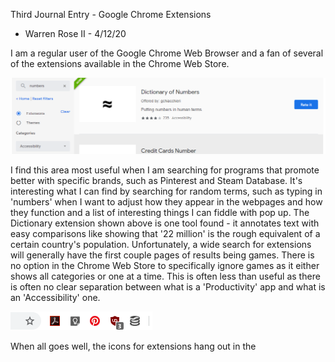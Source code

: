 Third Journal Entry - Google Chrome Extensions
* Warren Rose II - 4/12/20

I am a regular user of the Google Chrome Web Browser and a fan of several of the extensions available in the Chrome Web Store.

![Chrome Extension Store](../assets/numbersbar.png)

I find this area most useful when I am searching for programs that promote better with specific brands, such as Pinterest and Steam Database.  It's interesting what I can find by searching for random terms, such as typing in 'numbers' when I want to adjust how they appear in the webpages and how they function and a list of interesting things I can fiddle with pop up.  The Dictionary extension shown above is one tool found - it annotates text with easy comparisons like showing that '22 million' is the rough equivalent of a certain country's population.  Unfortunately, a wide search for extensions will generally have the first couple pages of results being games.  There is no option in the Chrome Web Store to specifically ignore games as it either shows all categories or one at a time.  This is often less than useful as there is often no clear separation between what is a 'Productivity' app and what is an 'Accessibility' one.

![Chrome Extension Dock](../assets/extenbar.png)

When all goes well, the icons for extensions hang out in the 
